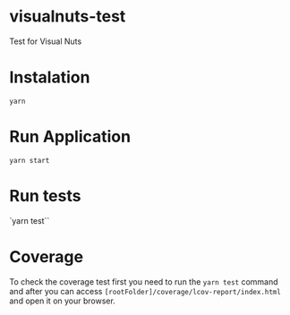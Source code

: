 # visualnuts-test
Test for Visual Nuts

# Instalation
`yarn`

# Run Application
`yarn start`

# Run tests
`yarn test``

# Coverage
To check the coverage test first you need to run the `yarn test` command and after you can access `[rootFolder]/coverage/lcov-report/index.html` and open it on your browser. 
